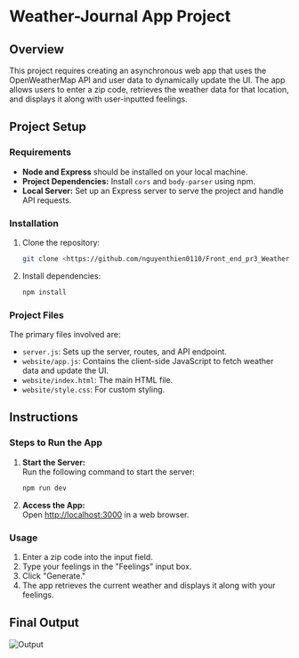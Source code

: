 # Weather-Journal App Project

## Overview
This project requires creating an asynchronous web app that uses the OpenWeatherMap API and user data to dynamically update the UI. The app allows users to enter a zip code, retrieves the weather data for that location, and displays it along with user-inputted feelings.

## Project Setup

### Requirements
- **Node and Express** should be installed on your local machine.
- **Project Dependencies:** Install `cors` and `body-parser` using npm.
- **Local Server:** Set up an Express server to serve the project and handle API requests.

### Installation
1. Clone the repository:
    ```bash
    git clone <https://github.com/nguyenthien0110/Front_end_pr3_Weather_Journal_App.git>
    ```
2. Install dependencies:
    ```bash
    npm install
    ```

### Project Files
The primary files involved are:
- `server.js`: Sets up the server, routes, and API endpoint.
- `website/app.js`: Contains the client-side JavaScript to fetch weather data and update the UI.
- `website/index.html`: The main HTML file.
- `website/style.css`: For custom styling.

## Instructions

### Steps to Run the App

1. **Start the Server:**  
    Run the following command to start the server:
    ```bash
    npm run dev
    ```

2. **Access the App:**  
    Open [http://localhost:3000](http://localhost:3000) in a web browser.

### Usage
1. Enter a zip code into the input field.
2. Type your feelings in the "Feelings" input box.
3. Click "Generate."
4. The app retrieves the current weather and displays it along with your feelings.

## Final Output

![Output](https://github.com/nguyenthien0110/Front_end_pr3_Weather_Journal_App\img\output.png)